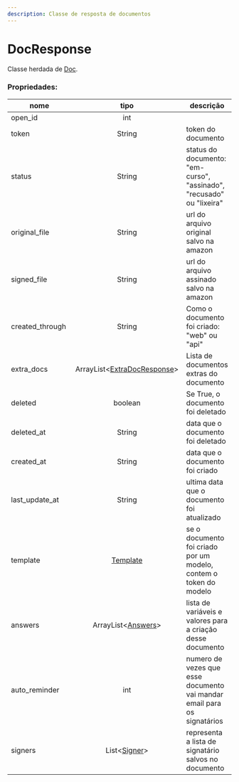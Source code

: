 ```yaml
---
description: Classe de resposta de documentos
---
```


# DocResponse

Classe herdada de [Doc](../body/doc.md).

### Propriedades:

<table><thead><tr><th width="192">nome</th><th width="275.3333333333333" align="center">tipo</th><th>descrição</th></tr></thead><tbody><tr><td>open_id</td><td align="center">int</td><td></td></tr><tr><td>token</td><td align="center">String</td><td>token do documento</td></tr><tr><td>status</td><td align="center">String</td><td>status do documento: "em-curso", "assinado", "recusado" ou "lixeira"</td></tr><tr><td>original_file</td><td align="center">String</td><td>url do arquivo original salvo na amazon</td></tr><tr><td>signed_file</td><td align="center">String</td><td>url do arquivo assinado salvo na amazon</td></tr><tr><td>created_through</td><td align="center">String</td><td>Como o documento foi criado: "web" ou "api"</td></tr><tr><td>extra_docs</td><td align="center">ArrayList&#x3C;<a href="extradocresponse.md">ExtraDocResponse</a>></td><td>Lista de documentos extras do documento</td></tr><tr><td>deleted</td><td align="center">boolean</td><td>Se True, o documento foi deletado</td></tr><tr><td>deleted_at</td><td align="center">String</td><td>data que o documento foi deletado</td></tr><tr><td>created_at</td><td align="center">String</td><td>data que o documento foi criado</td></tr><tr><td>last_update_at</td><td align="center">String</td><td>ultima data que o documento foi atualizado</td></tr><tr><td>template</td><td align="center"><a href="template.md">Template</a></td><td>se o documento foi criado por um modelo, contem o token do modelo</td></tr><tr><td>answers</td><td align="center">ArrayList&#x3C;<a href="answers.md">Answers</a>></td><td>lista de variáveis e valores para a criação desse documento</td></tr><tr><td>auto_reminder</td><td align="center">int</td><td>numero de vezes que esse documento vai mandar email para os signatários</td></tr><tr><td>signers</td><td align="center">List&#x3C;<a href="signer-response.md">Signer</a>></td><td>representa a lista de signatário salvos no documento</td></tr></tbody></table>
